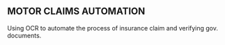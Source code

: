## MOTOR CLAIMS AUTOMATION

Using OCR to automate the process of insurance claim and verifying gov. documents.


